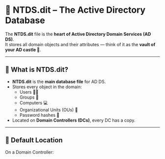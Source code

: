 # 💾 NTDS.dit – The Active Directory Database

The **NTDS.dit** file is the **heart of Active Directory Domain Services (AD DS)**.  
It stores all domain objects and their attributes — think of it as the **vault of your AD castle 🏰**.

---

## 🔹 What is NTDS.dit?

- **NTDS.dit** is the **main database file** for AD DS.  
- Stores every object in the domain:  
  - Users 👩‍💻  
  - Groups 👥  
  - Computers 💻  
  - Organizational Units (OUs) 📂  
  - Password hashes 🔑  
- Located on **Domain Controllers (DCs)**, every DC has a copy.  

---

## 🔹 Default Location

On a Domain Controller:  

